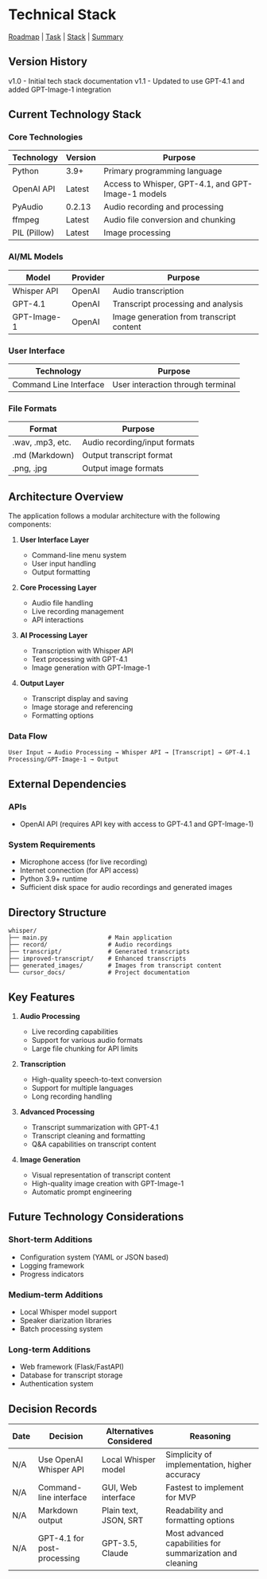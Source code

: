 # Technical Stack

[Roadmap](projectRoadmap.md) | [Task](currentTask.md) | [Stack](techStack.md) | [Summary](codebaseSummary.md)

## Version History
v1.0 - Initial tech stack documentation
v1.1 - Updated to use GPT-4.1 and added GPT-Image-1 integration

## Current Technology Stack

### Core Technologies

| Technology | Version | Purpose |
|------------|---------|---------|
| Python | 3.9+ | Primary programming language |
| OpenAI API | Latest | Access to Whisper, GPT-4.1, and GPT-Image-1 models |
| PyAudio | 0.2.13 | Audio recording and processing |
| ffmpeg | Latest | Audio file conversion and chunking |
| PIL (Pillow) | Latest | Image processing |

### AI/ML Models

| Model | Provider | Purpose |
|-------|----------|---------|
| Whisper API | OpenAI | Audio transcription |
| GPT-4.1 | OpenAI | Transcript processing and analysis |
| GPT-Image-1 | OpenAI | Image generation from transcript content |

### User Interface

| Technology | Purpose |
|------------|---------|
| Command Line Interface | User interaction through terminal |

### File Formats

| Format | Purpose |
|--------|---------|
| .wav, .mp3, etc. | Audio recording/input formats |
| .md (Markdown) | Output transcript format |
| .png, .jpg | Output image formats |

## Architecture Overview

The application follows a modular architecture with the following components:

1. **User Interface Layer**
   - Command-line menu system
   - User input handling
   - Output formatting

2. **Core Processing Layer**
   - Audio file handling
   - Live recording management
   - API interactions

3. **AI Processing Layer**
   - Transcription with Whisper API
   - Text processing with GPT-4.1
   - Image generation with GPT-Image-1

4. **Output Layer**
   - Transcript display and saving
   - Image storage and referencing
   - Formatting options

### Data Flow

```
User Input → Audio Processing → Whisper API → [Transcript] → GPT-4.1 Processing/GPT-Image-1 → Output
```

## External Dependencies

### APIs
- OpenAI API (requires API key with access to GPT-4.1 and GPT-Image-1)

### System Requirements
- Microphone access (for live recording)
- Internet connection (for API access)
- Python 3.9+ runtime
- Sufficient disk space for audio recordings and generated images

## Directory Structure

```
whisper/
├── main.py                 # Main application
├── record/                 # Audio recordings
├── transcript/             # Generated transcripts
├── improved-transcript/    # Enhanced transcripts
├── generated_images/       # Images from transcript content
└── cursor_docs/            # Project documentation
```

## Key Features

1. **Audio Processing**
   - Live recording capabilities
   - Support for various audio formats
   - Large file chunking for API limits

2. **Transcription**
   - High-quality speech-to-text conversion
   - Support for multiple languages
   - Long recording handling

3. **Advanced Processing**
   - Transcript summarization with GPT-4.1
   - Transcript cleaning and formatting
   - Q&A capabilities on transcript content

4. **Image Generation**
   - Visual representation of transcript content
   - High-quality image creation with GPT-Image-1
   - Automatic prompt engineering

## Future Technology Considerations

### Short-term Additions
- Configuration system (YAML or JSON based)
- Logging framework
- Progress indicators

### Medium-term Additions
- Local Whisper model support
- Speaker diarization libraries
- Batch processing system

### Long-term Additions
- Web framework (Flask/FastAPI)
- Database for transcript storage
- Authentication system

## Decision Records

| Date | Decision | Alternatives Considered | Reasoning |
|------|----------|-------------------------|-----------|
| N/A | Use OpenAI Whisper API | Local Whisper model | Simplicity of implementation, higher accuracy |
| N/A | Command-line interface | GUI, Web interface | Fastest to implement for MVP |
| N/A | Markdown output | Plain text, JSON, SRT | Readability and formatting options |
| N/A | GPT-4.1 for post-processing | GPT-3.5, Claude | Most advanced capabilities for summarization and cleaning 